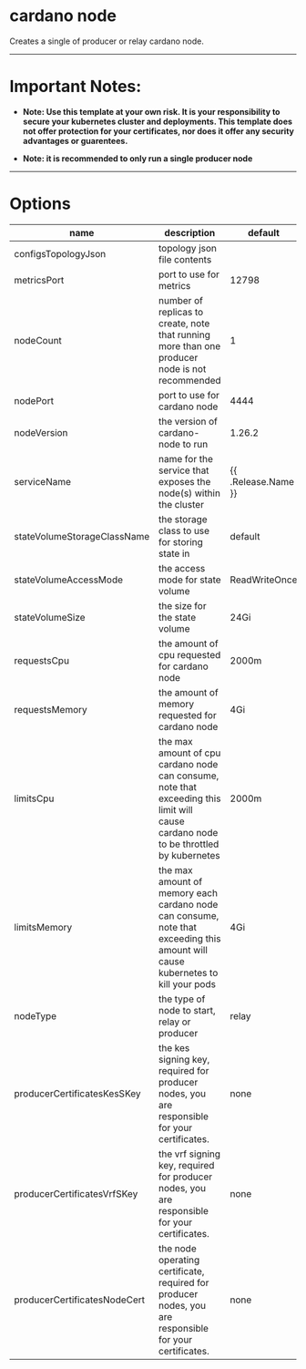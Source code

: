 # cardano node

Creates a single of producer or relay cardano node.

---

# Important Notes:
- **Note: Use this template at your own risk. It is your responsibility to secure your kubernetes cluster and deployments. This template does not offer protection for your certificates, nor does it offer any security advantages or guarentees.**

- **Note: it is recommended to only run a single producer node**

---

# Options

| name | description | default |
| ---- | ----------- | ------- |
| configsTopologyJson | topology json file contents | []() |
| metricsPort | port to use for metrics | 12798 |
| nodeCount | number of replicas to create, note that running more than one producer node is not recommended | 1 |
| nodePort | port to use for cardano node | 4444 |
| nodeVersion | the version of cardano-node to run | 1.26.2 |
| serviceName | name for the service that exposes the node(s) within the cluster | {{ .Release.Name }} |
| stateVolumeStorageClassName | the storage class to use for storing state in | default |
| stateVolumeAccessMode | the access mode for state volume | ReadWriteOnce |
| stateVolumeSize | the size for the state volume | 24Gi |
| requestsCpu | the amount of cpu requested for cardano node | 2000m |
| requestsMemory | the amount of memory requested for cardano node | 4Gi |
| limitsCpu | the max amount of cpu cardano node can consume, note that exceeding this limit will cause cardano node to be throttled by kubernetes | 2000m |
| limitsMemory | the max amount of memory each cardano node can consume, note that exceeding this amount will cause kubernetes to kill your pods | 4Gi |
| nodeType | the type of node to start, relay or producer | relay |
| producerCertificatesKesSKey | the kes signing key, required for producer nodes, you are responsible for your certificates. | none |
| producerCertificatesVrfSKey | the vrf signing key, required for producer nodes, you are responsible for your certificates. | none |
| producerCertificatesNodeCert | the node operating certificate, required for producer nodes, you are responsible for your certificates. | none |
